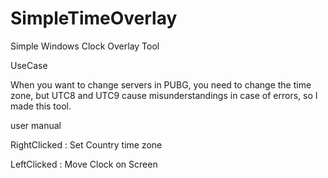 # SimpleTimeOverlay
Simple Windows Clock Overlay Tool

UseCase

When you want to change servers in PUBG, you need to change the time zone, but UTC8 and UTC9 cause misunderstandings in case of errors, so I made this tool.

user manual

RightClicked : Set Country time zone

LeftClicked : Move Clock on Screen
